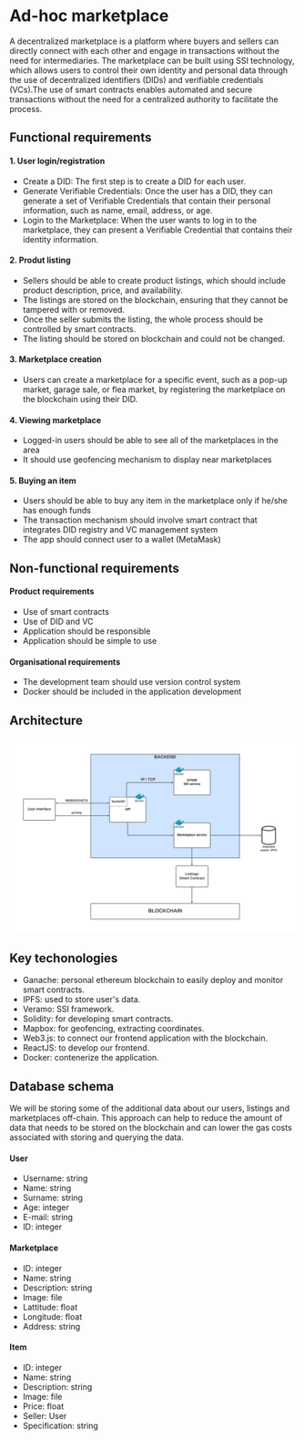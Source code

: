 # Ad-hoc marketplace

A decentralized marketplace is a platform where buyers and sellers can directly connect with each other and engage in transactions without the need for intermediaries. The marketplace can be built using SSI technology, which allows users to control their own identity and personal data through the use of decentralized identifiers (DIDs) and verifiable credentials (VCs).The use of smart contracts enables automated and secure transactions without the need for a centralized authority to facilitate the process.

## Functional requirements

#### 1. User login/registration
- Create a DID: The first step is to create a DID for each user. 
- Generate Verifiable Credentials: Once the user has a DID, they can generate a set of Verifiable Credentials that contain their personal information, such as name, email, address, or age.
- Login to the Marketplace: When the user wants to log in to the marketplace, they can present a Verifiable Credential that contains their identity information.

#### 2. Produt listing
- Sellers should be able to create product listings, which should include product description, price, and availability.
- The listings are stored on the blockchain, ensuring that they cannot be tampered with or removed.
- Once the seller submits the listing, the whole process should be controlled by smart contracts.
- The listing should be stored on blockchain and could not be changed.

#### 3. Marketplace creation
- Users can create a marketplace for a specific event, such as a pop-up market, garage sale, or flea market, by registering the marketplace on the blockchain using their DID. 

#### 4. Viewing marketplace
- Logged-in users should be able to see all of the marketplaces in the area
- It should use geofencing mechanism to display near marketplaces

#### 5. Buying an item
- Users should be able to buy any item in the marketplace only if he/she has enough funds
- The transaction mechanism should involve smart contract that integrates DID registry and VC management system
- The app should connect user to a wallet (MetaMask)

## Non-functional requirements
#### Product requirements
- Use of smart contracts
- Use of DID and VC
- Application should be responsible
- Application should be simple to use 

#### Organisational requirements
- The development team should use version control system
- Docker should be included in the application development

## Architecture
![Architecture](images/architecture.png)

## Key techonologies
- Ganache: personal ethereum blockchain to easily deploy and monitor smart contracts.
- IPFS: used to store user's data.
- Veramo: SSI framework.
- Solidity: for developing smart contracts.
- Mapbox: for geofencing, extracting coordinates.
- Web3.js: to connect our frontend application with the blockchain.
- ReactJS: to develop our frontend.
- Docker: contenerize the application.

## Database schema
We will be storing some of the additional data about our users, listings and marketplaces off-chain. This approach can help to reduce the amount of data that needs to be stored on the blockchain and can lower the gas costs associated with storing and querying the data.

#### User
- Username: string
- Name: string
- Surname: string
- Age: integer
- E-mail: string
- ID: integer

#### Marketplace
- ID: integer
- Name: string
- Description: string
- Image: file
- Lattitude: float
- Longitude: float
- Address: string

#### Item
- ID: integer
- Name: string
- Description: string
- Image: file
- Price: float
- Seller: User
- Specification: string
